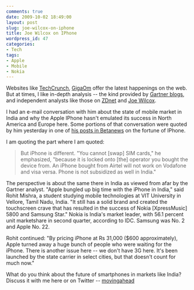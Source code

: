 ```yaml
---
comments: true
date: 2009-10-02 18:49:00
layout: post
slug: joe-wilcox-on-iphone
title: Joe Wilcox on IPhone
wordpress_id: 47
categories:
- Tech
tags:
- Apple
- Mobile
- Nokia
---
```


Websites like [TechCrunch](http://www.techcrunch.com), [GigaOm](http://www.gigaom.com) offer the latest happenings on the web. But at times, I like in-depth analysis -- the kind provided by [Gartner blogs](http.//blogs.gartner.com), and independent analysts like those on [ZDnet](http://www.zdnet.com/) and [Joe Wilcox](http://www.joewilcox.com/).   
  
I had an e-mail conversation with him about the state of mobile market in India and why the Apple IPhone hasn't emulated its success in North America and Europe here. Some portions of that conversation were quoted by him yesterday in one of [his posts in Betanews](http://www.betanews.com/joewilcox/article/iPhones-global-success-is-more-marketing-myth-than-reality/1254361557#talkback) on the fortune of IPhone.   
  
I am quoting the part where I am quoted: 

> But iPhone is different. "You cannot [swap] SIM cards," he emphasized, "because it is locked onto [the] operator you bought the device from. An iPhone bought from Airtel will not work on Vodafone and visa versa. Phone is not subsidized as well in India."  
  
The perspective is about the same there in India as viewed from afar by the Gartner analyst. "Apple bungled up big time with the iPhone in India," said Rohit Mishra, a student studying mobile technologies at VIT University in Vellore, Tamil Nadu, India. "It still has a solid brand and created the touchscreen crave that has resulted in the success of Nokia [XpressMusic] 5800 and Samsung Star." Nokia is India's market leader, with 56.1 percent unit marketshare in second quarter, according to IDC. Samsung was No. 2 and Apple No. 22.  
  
Rohit continued: "By pricing iPhone at Rs 31,000 ($600 approximately), Apple turned away a huge bunch of people who were waiting for the iPhone. There is another issue here -- we don't have 3G here. It's been launched by the state carrier in select cities, but that doesn't count for much now."

  
  
What do you think about the future of smartphones in markets like India? Discuss it with me here or on Twitter -- [movingahead ](http://twitter.com/movingahead)
